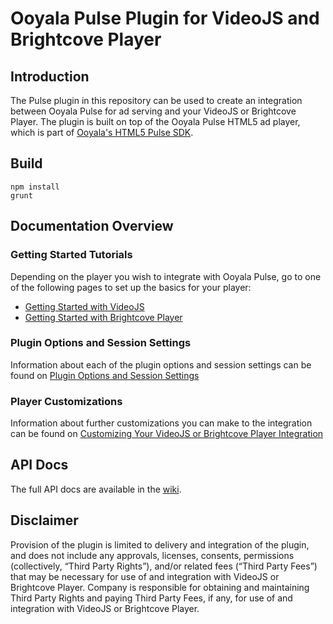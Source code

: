 # Ooyala Pulse Plugin for VideoJS and Brightcove Player

## Introduction
The Pulse plugin in this repository can be used to create an integration between Ooyala Pulse for ad serving and your VideoJS or Brightcove Player. The plugin is built on top of the Ooyala Pulse HTML5 ad player, which is part of [Ooyala's HTML5 Pulse SDK](http://pulse-sdks.ooyala.com/pulse-html5/latest/).

## Build
    npm install
    grunt


## Documentation Overview

### Getting Started Tutorials

Depending on the player you wish to integrate with Ooyala Pulse, go to one of the following pages to set up the basics for your player:
- [Getting Started with VideoJS](docs/videojs-getting-started.md)
- [Getting Started with Brightcove Player](docs/brightcove-getting-started.md)

### Plugin Options and Session Settings

Information about each of the plugin options and session settings can be found on [Plugin Options and Session Settings](docs/options-settings.md)

### Player Customizations

Information about further customizations you can make to the integration can be found on [Customizing Your VideoJS or Brightcove Player Integration](docs/player-customization.md)

## API Docs
The full API docs are available in the [wiki](https://github.com/ooyala/pulse-sdk-html5-2.x-plugin-videojs/wiki/API-Docs).

## Disclaimer

Provision of the plugin is limited to delivery and integration of the plugin, and does not include any approvals, licenses, consents, permissions (collectively, “Third Party Rights”), and/or related fees (“Third Party Fees”) that may be necessary for use of and integration with VideoJS or Brightcove Player. Company is responsible for obtaining and maintaining Third Party Rights and paying Third Party Fees, if any, for use of and integration with VideoJS or Brightcove Player.
